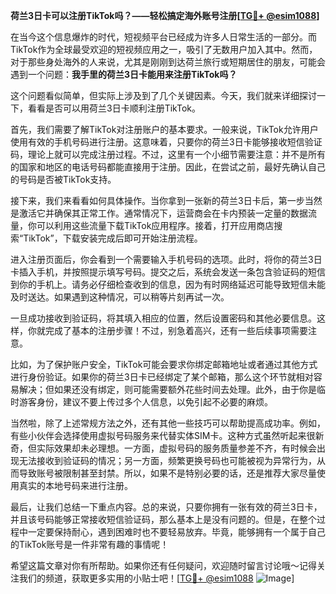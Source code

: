 **荷兰3日卡可以注册TikTok吗？——轻松搞定海外账号注册[[TG💪+ @esim1088](https://t.me/s/esim1088)]**

在当今这个信息爆炸的时代，短视频平台已经成为许多人日常生活的一部分。而TikTok作为全球最受欢迎的短视频应用之一，吸引了无数用户加入其中。然而，对于那些身处海外的人来说，尤其是刚刚到达荷兰旅行或短期居住的朋友，可能会遇到一个问题：**我手里的荷兰3日卡能用来注册TikTok吗？**

这个问题看似简单，但实际上涉及到了几个关键因素。今天，我们就来详细探讨一下，看看是否可以用荷兰3日卡顺利注册TikTok。

首先，我们需要了解TikTok对注册账户的基本要求。一般来说，TikTok允许用户使用有效的手机号码进行注册。这意味着，只要你的荷兰3日卡能够接收短信验证码，理论上就可以完成注册过程。不过，这里有一个小细节需要注意：并不是所有的国家和地区的电话号码都能直接用于注册。因此，在尝试之前，最好先确认自己的号码是否被TikTok支持。

接下来，我们来看看如何具体操作。当你拿到一张新的荷兰3日卡后，第一步当然是激活它并确保其正常工作。通常情况下，运营商会在卡内预装一定量的数据流量，你可以利用这些流量下载TikTok应用程序。接着，打开应用商店搜索“TikTok”，下载安装完成后即可开始注册流程。

进入注册页面后，你会看到一个需要输入手机号码的选项。此时，将你的荷兰3日卡插入手机，并按照提示填写号码。提交之后，系统会发送一条包含验证码的短信到你的手机上。请务必仔细检查收到的信息，因为有时网络延迟可能导致短信未能及时送达。如果遇到这种情况，可以稍等片刻再试一次。

一旦成功接收到验证码，将其填入相应的位置，然后设置密码和其他必要信息。这样，你就完成了基本的注册步骤！不过，别急着高兴，还有一些后续事项需要注意。

比如，为了保护账户安全，TikTok可能会要求你绑定邮箱地址或者通过其他方式进行身份验证。如果你的荷兰3日卡已经绑定了某个邮箱，那么这个环节就相对容易解决；但如果还没有绑定，则可能需要额外花些时间去处理。此外，由于你是临时游客身份，建议不要上传过多个人信息，以免引起不必要的麻烦。

当然啦，除了上述常规方法之外，还有其他一些技巧可以帮助提高成功率。例如，有些小伙伴会选择使用虚拟号码服务来代替实体SIM卡。这种方式虽然听起来很新奇，但实际效果却未必理想。一方面，虚拟号码的服务质量参差不齐，有时候会出现无法接收到验证码的情况；另一方面，频繁更换号码也可能被视为异常行为，从而导致账号被限制甚至封禁。所以，如果不是特别必要的话，还是推荐大家尽量使用真实的本地号码来进行注册。

最后，让我们总结一下重点内容。总的来说，只要你拥有一张有效的荷兰3日卡，并且该号码能够正常接收短信验证码，那么基本上是没有问题的。但是，在整个过程中一定要保持耐心，遇到困难时也不要轻易放弃。毕竟，能够拥有一个属于自己的TikTok账号是一件非常有趣的事情呢！

希望这篇文章对你有所帮助。如果你还有任何疑问，欢迎随时留言讨论哦～记得关注我们的频道，获取更多实用的小贴士吧！[[TG💪+ @esim1088](https://t.me/s/esim1088) ![Image](https://i.postimg.cc/4NQfJmqS/Snipaste-2025-05-13-00-14-12.png)]